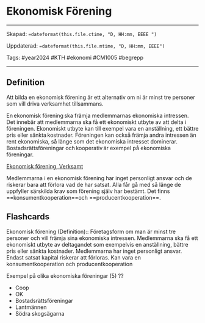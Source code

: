 # Ekonomisk Förening

---
Skapad: `=dateformat(this.file.ctime, "D, HH:mm, EEEE ")`

Uppdaterad: `=dateformat(this.file.mtime, "D, HH:mm, EEEE")`

Tags: #year2024 #KTH #ekonomi #CM1005 #begrepp

---

## Definition

Att bilda en ekonomisk förening är ett alternativ om ni är minst tre personer som vill driva verksamhet tillsammans.

En ekonomisk förening ska främja medlemmarnas ekonomiska intressen. Det innebär att medlemmarna ska få ett ekonomiskt utbyte av att delta i föreningen. Ekonomiskt utbyte kan till exempel vara en anställning, ett bättre pris eller sänkta kostnader. Föreningen kan också främja andra intressen än rent ekonomiska, så länge som det ekonomiska intresset dominerar. Bostadsrättsföreningar och kooperativ är exempel på ekonomiska föreningar.

[Ekonomisk förening, Verksamt](https://www.verksamt.se/starta/valj-foretagsform/ekonomisk-forening)

Medlemmarna i en ekonomisk förening har inget personligt ansvar och de riskerar bara att förlora vad de har satsat. Alla får gå med så länge de uppfyller särskilda krav som förening själv har bestämt. Det finns ==konsumentkooperation==och ==producentkooperation==.

## Flashcards

Ekonomisk förening (Definition):: Företagsform om man är minst tre personer och vill främja sina ekonomiska intressen. Medlemmarna ska få ett ekonomiskt utbyte av deltagandet som exempelvis en anställning, bättre pris eller sänkta kostnader. Medlemmarna har inget personligt ansvar. Endast satsat kapital riskerar att förloras. Kan vara en konsumentkooperation och producentkooperation
<!--SR:!2024-03-08,24,250!2024-03-15,13,297-->

Exempel på olika ekonomiska föreningar (5)
??
- Coop
- OK
- Bostadsrättsföreningar
- Lantmännen
- Södra skogsägarna
<!--SR:!2024-03-17,31,270!2024-02-25,16,296-->
